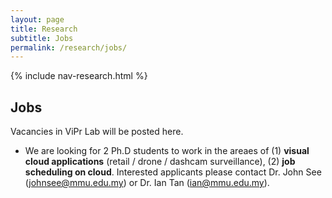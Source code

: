 ```yaml
---
layout: page
title: Research
subtitle: Jobs
permalink: /research/jobs/
---
```

{% include nav-research.html  %}

## Jobs

Vacancies in ViPr Lab will be posted here.

* We are looking for 2 Ph.D students to work in the areaes of (1) **visual cloud applications** (retail / drone / dashcam surveillance), (2) **job scheduling on cloud**. Interested applicants please contact Dr. John See (johnsee@mmu.edu.my) or Dr. Ian Tan (ian@mmu.edu.my).

<!-- have ONE **Masters GRA vacancy** ([flyer here]{:target="_blank"}) for project **DeepME**. Interested applicants can fill in the application form below, or click [here]{:target="_blank"} if the form does not load properly on this page. 

<iframe src="https://www.formpl.us/form/5236576223232000" frameborder="0" width="800" height="1980" >
            Alternative text for browsers that do not understand IFrames.
</iframe>
-->

[flyer here]: http://pesona.mmu.edu.my/~johnsee/research/microexp/DeepME_Vacancy_flyer.pdf
[here]: https://www.formpl.us/form/5236576223232000